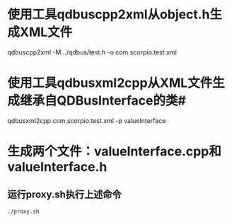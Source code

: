 # 使用工具qdbuscpp2xml从object.h生成XML文件
qdbuscpp2xml -M ../qdbus/test.h -o com.scorpio.test.xml

# 使用工具qdbusxml2cpp从XML文件生成继承自QDBusInterface的类#
qdbusxml2cpp com.scorpio.test.xml -p valueInterface
# 生成两个文件：valueInterface.cpp和valueInterface.h

## 运行proxy.sh执行上述命令
```
./proxy.sh
```
